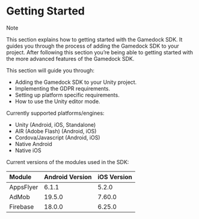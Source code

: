 # Getting Started

> [!NOTE]
> This section explains how to getting started with the Gamedock SDK. It guides you through the process of adding the Gamedock SDK to your project. After following this section you’re being able to getting started with the more advanced features of the Gamedock SDK.

This section will guide you through:

* Adding the Gamedock SDK to your Unity project.
* Implementing the GDPR requirements.
* Setting up platform specific requirements.
* How to use the Unity editor mode.

Currently supported platforms/engines:

* Unity (Android, iOS, Standalone)
* AIR (Adobe Flash) (Android, iOS)
* Cordova/Javascript (Android, iOS)
* Native Android
* Native iOS

Current versions of the modules used in the SDK:

| Module                            | Android Version         | iOS Version        |
|:----------------------------------|:------------------------|:-------------------|
| AppsFlyer                         | 6.1.1                   | 5.2.0              |
| AdMob                             | 19.5.0                  | 7.60.0             |
| Firebase                          | 18.0.0                  | 6.25.0             |


